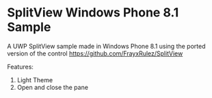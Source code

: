 # SplitView Windows Phone 8.1 Sample 

A UWP SplitView sample made in Windows Phone 8.1 using the ported version of the control 
https://github.com/FrayxRulez/SplitView

Features: 
1. Light Theme
1. Open and close the pane


